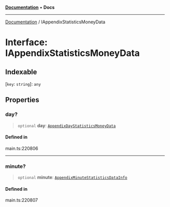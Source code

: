 [**Documentation**](../README.md) • **Docs**

***

[Documentation](../globals.md) / IAppendixStatisticsMoneyData

# Interface: IAppendixStatisticsMoneyData

## Indexable

 \[`key`: `string`\]: `any`

## Properties

### day?

> `optional` **day**: [`AppendixDayStatisticsMoneyData`](../classes/AppendixDayStatisticsMoneyData.md)

#### Defined in

main.ts:220806

***

### minute?

> `optional` **minute**: [`AppendixMinuteStatisticsDataInfo`](../classes/AppendixMinuteStatisticsDataInfo.md)

#### Defined in

main.ts:220807
